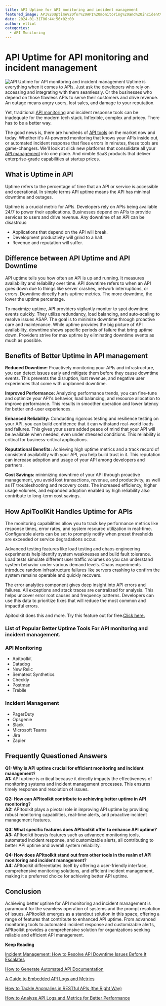 ```yaml
---
title: API Uptime for API monitoring and incident management
featured_image: API%20Uptime%20for%20API%20monitoring%20and%20incident%20management.png
date: 2024-01-31T06:44:56+02:00
author: elliot
categories:
  - API Monitoring
---
```


# API Uptime for API monitoring and incident management

![API Uptime for API monitoring and incident management](./API%20Uptime%20for%20API%20monitoring%20and%20incident%20management.png)
Uptime is everything when it comes to APIs. Just ask the developers who rely on accessing and integrating with them seamlessly. Or the businesses who depend on those flawless APIs to serve their customers and drive revenue. An outage means angry users, lost sales, and damage to your reputation.

Yet, traditional [API monitoring](https://monoscope.tech/blog/error-monitoring-best-practices/) and incident response tools can be inadequate for the modern tech stack. Inflexible, complex and pricey. There has to be a better way.

The good news is, there are hundreds of [API tools](https://monoscope.tech/blog/50-ap-tools-for-every-budget-and-requirement/) on the market now and today. Whether it's AI-powered monitoring that knows your APIs inside out, or automated incident response that fixes errors in minutes, these tools are game-changers. We'll look at slick new platforms that consolidate all your [API management](https://monoscope.tech/blog/optimizing-api-management/) into one place. And nimble SaaS products that deliver enterprise-grade capabilities at startup prices.

## What is Uptime in API 

Uptime refers to the percentage of time that an API or service is accessible and operational. In simple terms API uptime means the API has minimal downtime and outages.

Uptime is a crucial metric for APIs. Developers rely on APIs being available 24/7 to power their applications. Businesses depend on APIs to provide services to users and drive revenue. Any downtime of an API can be disastrous:

* Applications that depend on the API will break.
* Development productivity will grind to a halt.
* Revenue and reputation will suffer.

## Difference between API Uptime and API Downtime

API uptime tells you how often an API is up and running. It measures availability and reliability over time. API downtime refers to when an API goes down due to things like server crashes, network interruptions, or errors. Downtime directly hurts uptime metrics. The more downtime, the lower the uptime percentage.

To maximize uptime, API providers vigilantly monitor to spot downtime events quickly. They utilize redundancy, load balancing, and auto-scaling to resolve issues ASAP. The goal is to minimize downtime through proactive care and maintenance. While uptime provides the big picture of API availability, downtime shows specific periods of failure that bring uptime down. Providers strive for max uptime by eliminating downtime events as much as possible.

## Benefits of Better Uptime in API management

**Reduced Downtime:** Proactively monitoring your APIs and infrastructure, you can detect issues early and mitigate them before they cause downtime events. This prevents the disruption, lost revenue, and negative user experiences that come with unplanned downtime.

**Improved Performance:** Analyzing performance trends, you can fine-tune and optimize your API's behavior, load balancing, and resource allocation to improve performance. This results in smoother operation and lower latency for better end-user experiences.

**Enhanced Reliability:** Conducting rigorous testing and resilience testing on your API, you can build confidence that it can withstand real-world loads and failures. This gives your users added peace of mind that your API will be available when needed, even under stressed conditions. This reliability is critical for business-critical applications.

**Reputational Benefits:** Achieving high uptime metrics and a track record of consistent availability with your API, you help build trust in it. This reputation can increase adoption and usage of your API among developers and partners.

**Cost Savings:** minimizing downtime of your API through proactive management, you avoid lost transactions, revenue, and productivity, as well as IT troubleshooting and recovery costs. The increased efficiency, higher usage volumes, and expanded adoption enabled by high reliability also contribute to long-term cost savings.

## How ApiToolKit Handles Uptime for APIs

The monitoring capabilities allow you to track key performance metrics like response times, error rates, and system resource utilization in real-time. Configurable alerts can be set to promptly notify when preset thresholds are exceeded or service degradations occur.

Advanced testing features like load testing and chaos engineering experiments help identify system weaknesses and build fault tolerance. Load tests simulate different user traffic volumes so you can understand system behavior under various demand levels. Chaos experiments introduce random infrastructure failures like servers crashing to confirm the system remains operable and quickly recovers.

The error analytics component gives deep insight into API errors and failures. All exceptions and stack traces are centralized for analysis. This helps uncover error root causes and frequency patterns. Developers can use this data to prioritize fixes that will reduce the most common and impactful errors.

Apitoolkit does this and more. Try this feature out for free.[Click here.](https://apitoolkit.eu.auth0.com/u/login?state=hKFo2SBJRVJzWEZhUmJSWlFLcFQwTmhfdjNTT1ktRU01VnZ2R6Fur3VuaXZlcnNhbC1sb2dpbqN0aWTZIGxDVVdkd2JfdmZJdXZpQjNZUmNTclhlMmdVZEZwTDFwo2NpZNkgQ0NoZnE2bGVSR2RuOWhhSFdzS0Q5RHRtbVl2RDlYYUM) 

### List of Popular Better Uptime Tools For API monitoring and incident management.

### API Monitoring

* Apitoolkit
* Datadog
* New Relic
* Sematext Synthetics
* Checkly
* Postman
* Treblle

### Incident Management

* PagerDuty
* Opsgenie
* Slack
* Microsoft Teams
* Jira
* Zapier

## Frequently Questioned Answers

**Q1: Why is API uptime crucial for efficient monitoring and incident management?**\
**A1:** API uptime is critical because it directly impacts the effectiveness of monitoring systems and incident management processes. This ensures timely response and resolution of issues.

**Q2: How can APItoolkit contribute to achieving better uptime in API monitoring?**\
**A2:** APItoolkit plays a pivotal role in improving API uptime by providing robust monitoring capabilities, real-time alerts, and proactive incident management features.

**Q3: What specific features does APItoolkit offer to enhance API uptime?**\
**A3:** APItoolkit boasts features such as advanced monitoring tools, automated incident response, and customizable alerts, all contributing to better API uptime and overall system reliability.

**Q4: How does APItoolkit stand out from other tools in the realm of API monitoring and incident management?**\
**A4:** APItoolkit differentiates itself by offering a user-friendly interface, comprehensive monitoring solutions, and efficient incident management, making it a preferred choice for achieving better API uptime.

##  Conclusion

Achieving better uptime for API monitoring and incident management is paramount for the seamless operation of systems and the prompt resolution of issues. APItoolkit emerges as a standout solution in this space, offering a range of features that contribute to enhanced API uptime. From advanced monitoring tools to automated incident response and customizable alerts, APItoolkit provides a comprehensive solution for organizations seeking reliable and efficient API management.

**Keep Reading**

[Incident Management: How to Resolve API Downtime Issues Before It Escalates](https://monoscope.tech/blog/api-downtime/)

[How to Generate Automated API Documentation](https://monoscope.tech/blog/how-to-generate-automated-api-documentation/)

[ A Guide to Embedded API Logs and Metrics ](https://monoscope.tech/blog/embedded-apis-and-metrics/)

[How to Tackle Anomalies in RESTful APIs (the Right Way)](https://monoscope.tech/blog/anomalies-in-restful-apis/)

[How to Analyze API Logs and Metrics for Better Performance](https://monoscope.tech/blog/api-logs-and-metrics/)
